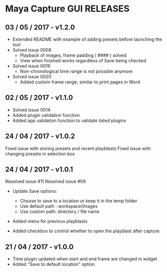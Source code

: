 # Maya Capture GUI RELEASES


## 03 / 05 / 2017 - v1.2.0
- Extended README with example of adding presets before launching the
tool
- Solved issue 0008
  + Playback of images, frame padding ( #### ) solved
  + View when finished works regardless of Save being checked
- Solved issue 0019
  + Non-chronological time range is not possible anymore
- Solved issue 0020
  + Added custom frame range, similar to print pages in Word

## 02 / 05 / 2017 - v1.1.0
- Solved issue 0014
- Added plugin validation function
- Added app validation function to validate listed plugins

## 24 / 04 / 2017 - v1.0.2
Fixed issue with storing presets and recent playblasts
Fixed issue with changing presets in selection box

## 24 / 04 / 2017 - v1.0.1

Resolved issue #11
Resolved issue #09

- Update Save options:
  + Choose to save to a location or keep it in the temp folder
  + Use default path : workspace/images
  + Use custom path: directory / file name

- Added menu for previous playblasts
- Added checkbox to control whether to open the playblast after capture

## 21 / 04 / 2017 - v1.0.0

- Time plugin updated when start and end frame are changed in widget
- Added "Save to default location" option